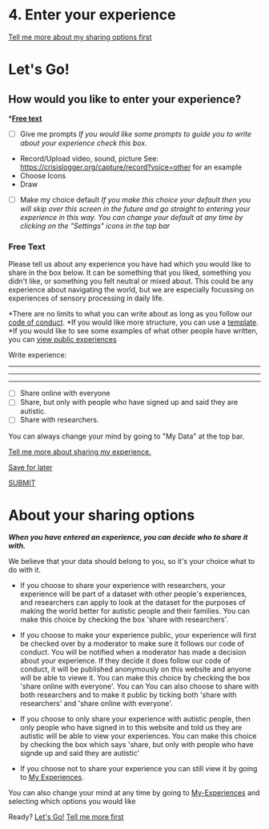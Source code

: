 # 4. Enter your experience

[Tell me more about my sharing options first](#about-your-sharing-options)

# Let's Go!

## How would you like to enter your experience? 

*[**Free text**](#Free-Text)

- [ ] Give me prompts
 *If you would like some prompts to guide you to write about your experience check this box.*

* Record/Upload video, sound, picture
See: https://crisislogger.org/capture/record?voice=other for an example
* Choose Icons
* Draw
- [ ] Make my choice default
*If you make this choice your default then you will skip over this screen in the future and go straight to entering your experience in this way. 
You can change your default at any time by clicking on the "Settings" icons in the top bar*

### Free Text 
Please tell us about any experience you have had which you would like to share in the box below. It can be something that you liked, something you didn't like, or something you felt neutral or mixed about. This could be any experience about navigating the world, but we are especially focussing on experiences of sensory processing in daily life. 

*There are no limits to what you can write about as long as you follow our [code of conduct]().
*If you would like more structure, you can use a [template](template).
*If you would like to see some examples of what other people have written, you can [view public experiences](/view-experiences/view-experiences.md)

Write experience:

_________________________________________________________
_________________________________________________________
_________________________________________________________

- [ ] Share online with everyone
- [ ] Share, but only with people who have signed up and said they are autistic. 
- [ ] Share with researchers.

You can always change your mind by going to "My Data" at the top bar. 

[Tell me more about sharing my experience.](#About-your-sharing-options)

[Save for later](/enter-experience/save-confirmation.md)

[SUBMIT](/enter-experience/submission-confirmation.md)

# About your sharing options

***When you have entered an experience, you can decide who to share it with.*** 

We believe that your data should belong to you, so it's your choice what to do with it. 

* If you choose to share your experience with researchers, your experience will be part of a dataset with other people's experiences, and researchers can apply to look at the dataset for the purposes of making the world better for autistic people and their families. You can make this choice by checking the box 'share with researchers'.

* If you choose to make your experience public, your experience will first be checked over by a moderator to make sure it follows our code of conduct. You will be notified when a moderator has made a decision about your experience. If they decide it does follow our code of conduct, it will be published anonymously on this website and anyone will be able to viewe it. You can make this choice by checking the box 'share online with everyone'. You can You can also choose to share with both researchers and to make it public by ticking both 'share with researchers' and 'share online with everyone'.

* If you choose to only share your experience with autistic people, then only people who have signed in to this website and told us they are autistic will be able to view your experiences. You can make this choice by checking the box which says 'share, but only with people who have signde up and said they are autistic'

* If you choose not to share your experience you can still view it by going to [My Experiences](/my-experiences/my-experiences.md).

You can also change your mind at any time by going to [My-Experiences](/my-experiences/my-experiences.md) and selecting which options you would like

Ready? 
[Let's Go!](#enter-your-experience)
[Tell me more first](/about/about.md)
